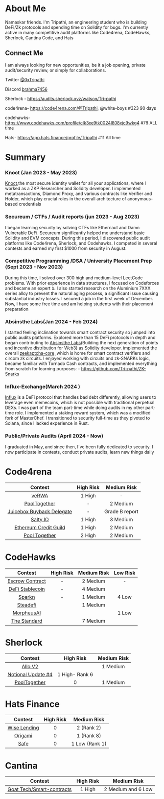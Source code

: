 # About Me

Namaskar friends. I'm Tripathi, an engineering student who is building DeFi/Zk protocols and spending time on Solidity for bugs. I'm currently active in many competitive audit platforms like Code4rena, CodeHawks, Sherlock, Cantina Code, and Hats

## Connect Me


I am always looking for new opportunities, be it a job opening, private audit/security review, or simply for collaborations. 

Twitter  [@0xTripathi](https://twitter.com/0xTripathi)

Discord [brahma7456]()

Sherlock - https://audits.sherlock.xyz/watson/Tri-pathi 

code4rena- https://code4rena.com/@Tripathi, @white-boys #323 90 days

codehawks- https://www.codehawks.com/profile/clk3xe9tk0024l808xjc9wkg4 #78 ALL time

Hats- https://app.hats.finance/profile/Tripathi  #11 All time


# Summary

### Knoct (Jan 2023 - May 2023)

[Knoct](https://www.knoct.in/),the most secure identity wallet for all your applications, where I worked as a ZKP Researcher and Solidity developer. I implemented metatransactions, Diamond Proxy, and various contracts like Verifier and Holder, which play crucial roles in the overall architecture of anonymous-based credentials

### Secureum / CTFs / Audit reports (jun 2023 - Aug 2023)

I began learning security by solving CTFs like Ethernaut and Damn Vulnerable DeFi. Secureum significantly helped me understand basic Solidity and EVM concepts. During this period, I discovered public audit platforms like Code4rena, Sherlock, and Codehawks. I competed in several contests and earned my first $1000 from security in August.

### Competitive Programming /DSA / University Placement Prep (Sept 2023 - Nov 2023)

During this time, I solved over 300 high and medium-level LeetCode problems. With prior experience in data structures, I focused on Codeforces and became an expert b. I also started research on the Aluminium 7XXX series alloy to prevent the natural aging process, a significant issue causing substantial industry losses. I secured a job in the first week of December. Now, I have some free time and am helping students with their placement preparation

### Absinsthe Labs(Jan 2024 - Feb 2024)

I started feeling inclination towards smart contract security so jumped into public audits platforms. Explored more than 15 DeFi protocols in depth and began contributing to [Absinsthe Labs](https://x.com/absinthe_labs?ref_src=twsrc%5Egoogle%7Ctwcamp%5Eserp%7Ctwgr%5Eauthor)(Building the next generation of points and incentive distribution for Web3) as Solidity developer. implemented the overall [zeekaptcha-core](https://github.com/AbsintheLabs/zeekaptcha-core) ,which is home for smart contract verifiers and circom zk circuits. I enjoyed working with circuits and zk-SNARKs logic, became familiar with Tornado Cash contracts, and implemented everything from scratch for learning purposes: - https://github.com/Tri-pathi/ZK-Snarks

### Influx-Exchange(March 2024 )

[Influx](https://docs.influx.exchange/) is a DeFi protocol that handles bad debt differently, allowing users to leverage even memecoins, which is not possible with traditional perpetual DEXs. I was part of the team part-time while doing audits in my other part-time role. I implemented a staking reward system, which was a modified fork of MasterChef. I transitioned to security full-time as they pivoted to Solana, since I lacked experience in Rust.

### Public/Private Audits (April 2024 - Now)

I graduated in May, and since then, I've been fully dedicated to security. I now participate in contests, conduct private audits, learn new things daily





# Code4rena

| Contest | High Risk | Medium Risk 
|:--:|:--:|:--:|
| [veRWA](https://code4rena.com/audits/2023-08-verwa) | 1 High | - |
| [PoolTogether](https://code4rena.com/audits/2023-07-pooltogether) | - | 2 Medium |
| [Juicebox Buyback Delegate](https://code4rena.com/audits/2023-05-juicebox-buyback-delegate) | - | Grade B report | 
| [Salty.IO](https://code4rena.com/audits/2024-01-saltyio#top) | 1 High | 3 Medium | 
| [Ethereum Credit Guild](https://code4rena.com/audits/2023-12-ethereum-credit-guild#top) | 1 High | 2 Medium |
| [Pool Together](https://code4rena.com/audits/2024-03-pooltogether#top) | 2 High | 2 Medium | 



# CodeHawks

| Contest | High Risk | Medium Risk | Low Risk |
|:--:|:--:|:--:|:--:|
| [Escrow Contract](https://www.codehawks.com/contests/cljyfxlc40003jq082s0wemya) | - | 2 Medium | -| 
| [DeFi Stablecoin](https://www.codehawks.com/contests/cljx3b9390009liqwuedkn0m0) | - | 4 Medium |
| [Sparkn](https://www.codehawks.com/contests/cllcnja1h0001lc08z7w0orxx) | - | 1 Medium | 4 Low
| [Steadefi](https://www.codehawks.com/contests/clo38mm260001la08daw5cbuf) |  | 1 Medium | 
| [MorpheusAI](https://www.codehawks.com/contests/clrzgrole0007xtsq0gfdw8if) |  |  | 1 Low
| [The Standard](https://www.codehawks.com/contests/clql6lvyu0001mnje1xpqcuvl) |  | 7 Medium |  | 

# Sherlock

| Contest | High Risk | Medium Risk 
|:--:|:--:|:--:|
| [Allo V2](https://audits.sherlock.xyz/contests/109) |  | 1 Medium |
| [Notional Update #4](https://audits.sherlock.xyz/contests/119) | 1 High- Rank 6  |  | 
| [PoolTogether](https://audits.sherlock.xyz/contests/225)| 0 | 1 Medium

# Hats Finance

| Contest | High Risk | Medium Risk 
|:--:|:--:|:--:|
| [Wise Lending](https://app.hats.finance/audit-competitions/wise-lending-0xa2ca45d6e249641e595d50d1d9c69c9e3cd22573/leaderboard) | 0 |  2  (Rank 2)
| [Origami](https://app.hats.finance/audit-competitions/origami-0x998f1b716a5022be026ca6b919c0ddf45ca31abd/leaderboard) | 0 | 1 (Rank 8)
| [Safe](https://app.hats.finance/audit-competitions/safe-0x2909fdefd24a1ced675cb1444918fa766d76bdac/rewards) |0| 1 Low (Rank 1)

# Cantina

| Contest | High Risk | Medium Risk 
|:--:|:--:|:--:|
|[Goat Tech/Smart-contracts](https://cantina.xyz/u/Tripathi) | 1 High | 2 Medium and 6 Low